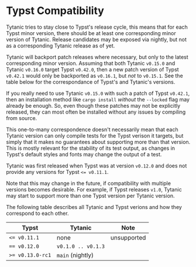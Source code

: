 # Typst Compatibility
Tytanic tries to stay close to Typst's release cycle, this means that for each Typst minor version, there should be at least one corresponding minor version of Tytanic.
Release candidates may be exposed via nightly, but not as a corresponding Tytanic release as of yet.

Tytanic will backport patch releases where necessary, but only to the latest corresponding minor version.
Assuming that both Tytanic `v0.15.0` and Tytanic `v0.16.0` target Typst `v0.42.0`, then a new patch version of Typst `v0.42.1` would only be backported as `v0.16.1`, but _not_ to `v0.15.1`.
See the table below for the correspondance of Typst's and Tytanic's versions.

<div class="warning">

If you really need to use Tytanic `v0.15.0` with such a patch of Typst `v0.42.1`, then an installation method like `cargo install` _without_ the `--locked` flag may already be enough.
So, even though these patches may not be explicitly released, they can most often be installed without any issues by compiling from source.

</div>

This one-to-many correspondence doesn't necessarily mean that each Tytanic version can only compile tests for the Typst verison it targets, but simply that it makes no guarantees about supporting more than that version.
This is mostly relevant for the stability of its test output, as changes in Typst's default styles and fonts may change the output of a test.

Tytanic was first released when Typst was at version `v0.12.0` and does not provide any versions for Typst `<= v0.11.1`.

<div class="warning">

Note that this may change in the future, if compatibility with multiple versions becomes desirable.
For example, if Typst releases `v1.0`, Tytanic may start to support more than one Typst version per Tytanic version.

</div>

The following table describes all Tytanic and Typst verions and how they correspond to each other.

|Typst|Tytanic|Note|
|---|---|---|
|`<= v0.11.1`|none|unsupported|
|`== v0.12.0`|`v0.1.0 .. v0.1.3`|
|`>= v0.13.0-rc1`|`main` (nightly)|


